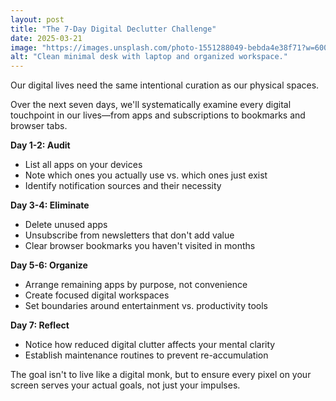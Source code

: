 ```yaml
---
layout: post
title: "The 7-Day Digital Declutter Challenge"
date: 2025-03-21
image: "https://images.unsplash.com/photo-1551288049-bebda4e38f71?w=600&h=400&fit=crop&crop=entropy&auto=format&q=80"
alt: "Clean minimal desk with laptop and organized workspace."
---
```


Our digital lives need the same intentional curation as our physical spaces.

Over the next seven days, we'll systematically examine every digital touchpoint in our lives—from apps and subscriptions to bookmarks and browser tabs.

**Day 1-2: Audit**
- List all apps on your devices
- Note which ones you actually use vs. which ones just exist
- Identify notification sources and their necessity

**Day 3-4: Eliminate**
- Delete unused apps
- Unsubscribe from newsletters that don't add value
- Clear browser bookmarks you haven't visited in months

**Day 5-6: Organize**
- Arrange remaining apps by purpose, not convenience
- Create focused digital workspaces
- Set boundaries around entertainment vs. productivity tools

**Day 7: Reflect**
- Notice how reduced digital clutter affects your mental clarity
- Establish maintenance routines to prevent re-accumulation

The goal isn't to live like a digital monk, but to ensure every pixel on your screen serves your actual goals, not just your impulses.